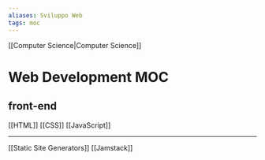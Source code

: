 ```yaml
---
aliases: Sviluppo Web
tags: moc
---
```

[[Computer Science|Computer Science]]
# Web Development MOC

## front-end
[[HTML]]
[[CSS]]
[[JavaScript]]

---

[[Static Site Generators]]
[[Jamstack]]